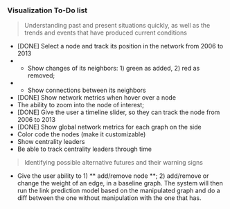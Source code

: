 ### Visualization To-Do list
> Understanding past and present situations quickly, as well as the trends and events that have produced current conditions

* [DONE] Select a node and track its position in the network from 2006 to 2013
* * Show changes of its neighbors: 1) green as added, 2) red as removed;
* * Show connections between its neighbors
* [DONE] Show network metrics when hover over a node
* The ability to zoom into the node of interest;
* [DONE] Give the user a timeline slider, so they can track the node from 2006 to 2013
* [DONE] Show global network metrics for each graph on the side
* Color code the nodes (make it customizable)
* Show centrality leaders
* Be able to track centrality leaders through time 


> Identifying possible alternative futures and their warning signs

* Give the user ability to 1) ** add/remove node **; 2) add/remove or change the weight of an edge, in a baseline graph. The system will then run the link prediction model based on the manipulated graph and do a diff between the one without manipulation with the one that has.
